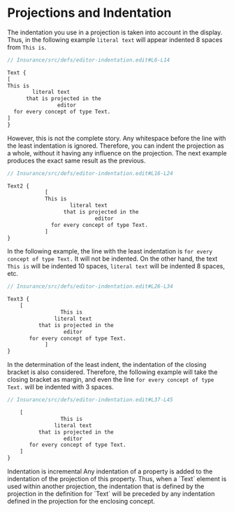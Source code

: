 <script>
    import Note from "$lib/notes/Note.svelte";
</script>

# Projections and Indentation

The indentation you use in a projection is taken into account in the display. Thus, in the following example `literal text` will
appear indented 8 spaces from `This is`.

```proto
// Insurance/src/defs/editor-indentation.edit#L6-L14

Text {
[
This is
        literal text
      that is projected in the
                editor
  for every concept of type Text.
]
}
```

However, this is not the complete story. Any whitespace before the line with the least indentation is ignored.
Therefore, you can indent the projection as a whole, without it having any influence on the projection.
The next example produces the exact same result as the previous.

```proto
// Insurance/src/defs/editor-indentation.edit#L16-L24

Text2 {
            [
            This is
                    literal text
                  that is projected in the
                            editor
              for every concept of type Text.
            ]
}
```

In the following example, the line with the least indentation is
`for every concept of type Text.` 
It will not be indented. On the other hand,
the text `This is` will be indented 10 spaces, `literal text` will be indented 8 spaces, etc.

```proto
// Insurance/src/defs/editor-indentation.edit#L26-L34

Text3 {
    [
                 This is
               literal text
          that is projected in the
                  editor
       for every concept of type Text.
            ]
}
```

In the determination of the least indent, the indentation of the closing bracket is also considered. Therefore,
the following example will take the closing bracket as margin, and even the line `for every concept of type Text.`
will be indented with 3 spaces.

```proto
// Insurance/src/defs/editor-indentation.edit#L37-L45

    [
                 This is
               literal text
          that is projected in the
                  editor
       for every concept of type Text.
    ]
}

```

<Note>
<svelte:fragment slot="header"> Indentation is incremental</svelte:fragment>
<svelte:fragment slot="content">
Any indentation of a property is added to the indentation of the projection of this property.
Thus, when a `Text` element is used within another projection,
the indentation that is defined by the projection in the definition for `Text` will be preceded
by any indentation defined in the projection for the enclosing concept.
</svelte:fragment>
</Note>

